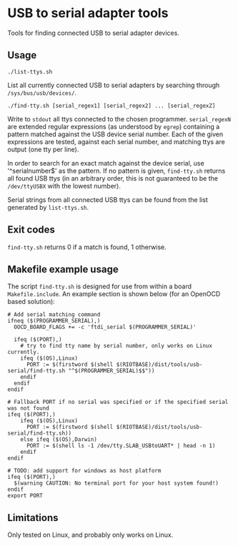 USB to serial adapter tools
================================

Tools for finding connected USB to serial adapter devices.

Usage
-----

    ./list-ttys.sh

List all currently connected USB to serial adapters by searching through
`/sys/bus/usb/devices/`.

    ./find-tty.sh [serial_regex1] [serial_regex2] ... [serial_regexZ]

Write to `stdout` all ttys connected to the chosen programmer.
`serial_regexN` are extended regular expressions (as understood by `egrep`)
containing a pattern matched against the USB device serial number. Each of the
given expressions are tested, against each serial number, and matching ttys are
output (one tty per line).

In order to search for an exact match against the device serial, use
'^serialnumber$' as the pattern. If no pattern is given, `find-tty.sh` returns
all found USB ttys (in an arbitrary order, this is not guaranteed to be
the `/dev/ttyUSBX` with the lowest number).

Serial strings from all connected USB ttys can be found from the list generated
by `list-ttys.sh`.

Exit codes
----------
`find-tty.sh` returns 0 if a match is found, 1 otherwise.

Makefile example usage
----------------------

The script `find-tty.sh` is designed for use from within a board
`Makefile.include`. An example section is shown below (for an OpenOCD based
solution):

    # Add serial matching command
    ifneq ($(PROGRAMMER_SERIAL),)
      OOCD_BOARD_FLAGS += -c 'ftdi_serial $(PROGRAMMER_SERIAL)'

      ifeq ($(PORT),)
        # try to find tty name by serial number, only works on Linux currently.
        ifeq ($(OS),Linux)
          PORT := $(firstword $(shell $(RIOTBASE)/dist/tools/usb-serial/find-tty.sh "^$(PROGRAMMER_SERIAL)$$"))
        endif
      endif
    endif

    # Fallback PORT if no serial was specified or if the specified serial was not found
    ifeq ($(PORT),)
        ifeq ($(OS),Linux)
          PORT := $(firstword $(shell $(RIOTBASE)/dist/tools/usb-serial/find-tty.sh))
        else ifeq ($(OS),Darwin)
          PORT := $(shell ls -1 /dev/tty.SLAB_USBtoUART* | head -n 1)
        endif
    endif

    # TODO: add support for windows as host platform
    ifeq ($(PORT),)
      $(warning CAUTION: No terminal port for your host system found!)
    endif
    export PORT


Limitations
-----------

Only tested on Linux, and probably only works on Linux.

